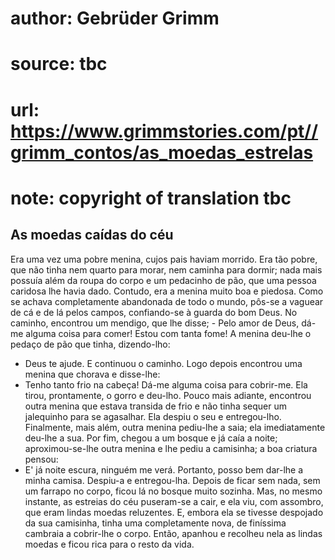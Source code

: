 # author: Gebrüder Grimm
# source: tbc
# url: https://www.grimmstories.com/pt//grimm_contos/as_moedas_estrelas
# note: copyright of translation tbc

## As moedas caídas do céu 

Era uma vez uma pobre menina, cujos pais haviam morrido. Era tão pobre,
que não tinha nem quarto para morar, nem caminha para dormir; nada mais
possuía além da roupa do corpo e um pedacinho de pão, que uma pessoa
caridosa lhe havia dado.
Contudo, era a menina muito boa e piedosa.
Como se achava completamente abandonada de todo o mundo, pôs-se a
vaguear de cá e de lá pelos campos, confiando-se à guarda do bom Deus.
No caminho, encontrou um mendigo, que lhe disse; - Pelo amor de Deus,
dá-me alguma coisa para comer! Estou com tanta fome!
A menina deu-lhe o pedaço de pão que tinha, dizendo-lho:
- Deus te ajude.
E continuou o caminho. Logo depois encontrou uma menina que chorava e
disse-lhe:
- Tenho tanto frio na cabeça! Dá-me alguma coisa para cobrir-me.
Ela tirou, prontamente, o gorro e deu-lho.
Pouco mais adiante, encontrou outra menina que estava transida de frio e
não tinha sequer um jalequinho para se agasalhar. Ela despiu o seu e
entregou-lho. Finalmente, mais além, outra menina pediu-lhe a saia; ela
imediatamente deu-lhe a sua.
Por fim, chegou a um bosque e já caía a noite; aproximou-se-lhe outra
menina e lhe pediu a camisinha; a boa criatura pensou:
- E' já noite escura, ninguém me verá. Portanto, posso bem dar-lhe a
minha camisa.
Despiu-a e entregou-lha.
Depois de ficar sem nada, sem um farrapo no corpo, ficou lá no bosque
muito sozinha. Mas, no mesmo instante, as estreias do céu puseram-se a
cair, e ela viu, com assombro, que eram lindas moedas reluzentes.
E, embora ela se tivesse despojado da sua camisinha, tinha uma
completamente nova, de finíssima cambraia a cobrir-lhe o corpo. Então,
apanhou e recolheu nela as lindas moedas e ficou rica para o resto da
vida.
